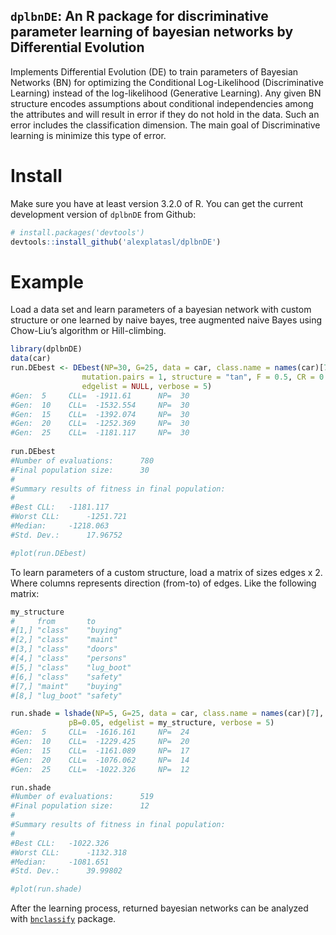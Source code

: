 ## `dplbnDE`: An R package for discriminative parameter learning of bayesian networks by Differential Evolution


Implements Differential Evolution (DE) to train parameters of Bayesian Networks 
(BN) for optimizing the Conditional Log-Likelihood (Discriminative Learning) 
instead of the log-likelihood (Generative Learning). Any given BN structure 
encodes assumptions about conditional independencies among the attributes and 
will result  in error if they do not hold in the data. Such an error includes 
the classification dimension. The main goal of Discriminative learning is 
minimize this type of error.

Install
=======

Make sure you have at least version 3.2.0 of R. You can get the current 
development version of `dplbnDE` from Github:

``` r
# install.packages('devtools')
devtools::install_github('alexplatasl/dplbnDE')
```

Example
=======

Load a data set and learn parameters of a bayesian network with custom structure 
or one learned by naive bayes, tree augmented naive Bayes using Chow-Liu’s algorithm 
or Hill-climbing.

``` r
library(dplbnDE)
data(car)
run.DEbest <- DEbest(NP=30, G=25, data = car, class.name = names(car)[7], crossover = "bin",
                mutation.pairs = 1, structure = "tan", F = 0.5, CR = 0.55,
                edgelist = NULL, verbose = 5)
#Gen:  5 	 CLL=  -1911.61 	 NP=  30 
#Gen:  10 	 CLL=  -1532.554 	 NP=  30 
#Gen:  15 	 CLL=  -1392.074 	 NP=  30 
#Gen:  20 	 CLL=  -1252.369 	 NP=  30 
#Gen:  25 	 CLL=  -1181.117 	 NP=  30 
                
run.DEbest
#Number of evaluations: 	 780 
#Final population size: 	 30 
#
#Summary results of fitness in final population: 
#
#Best CLL: 	 -1181.117 
#Worst CLL: 	 -1251.721 
#Median: 	 -1218.063 
#Std. Dev.: 	 17.96752 

#plot(run.DEbest)
```

To learn parameters of a custom structure, load a matrix of sizes edges x 2. Where 
columns represents direction (from-to) of edges. Like the following matrix:

``` r
my_structure
#     from       to        
#[1,] "class"    "buying"  
#[2,] "class"    "maint"   
#[3,] "class"    "doors"   
#[4,] "class"    "persons" 
#[5,] "class"    "lug_boot"
#[6,] "class"    "safety"  
#[7,] "maint"    "buying"  
#[8,] "lug_boot" "safety"

run.shade = lshade(NP=5, G=25, data = car, class.name = names(car)[7], c = 0.1,
             pB=0.05, edgelist = my_structure, verbose = 5)
#Gen:  5 	 CLL=  -1616.161 	 NP=  24 
#Gen:  10 	 CLL=  -1229.425 	 NP=  20 
#Gen:  15 	 CLL=  -1161.089 	 NP=  17 
#Gen:  20 	 CLL=  -1076.062 	 NP=  14 
#Gen:  25 	 CLL=  -1022.326 	 NP=  12 

run.shade
#Number of evaluations: 	 519 
#Final population size: 	 12 
#
#Summary results of fitness in final population: 
#
#Best CLL: 	 -1022.326 
#Worst CLL: 	 -1132.318 
#Median: 	 -1081.651 
#Std. Dev.: 	 39.99802 

#plot(run.shade)
```

After the learning process, returned bayesian networks can be analyzed with [`bnclassify`](https://cran.r-project.org/package=bnclassify) package.

